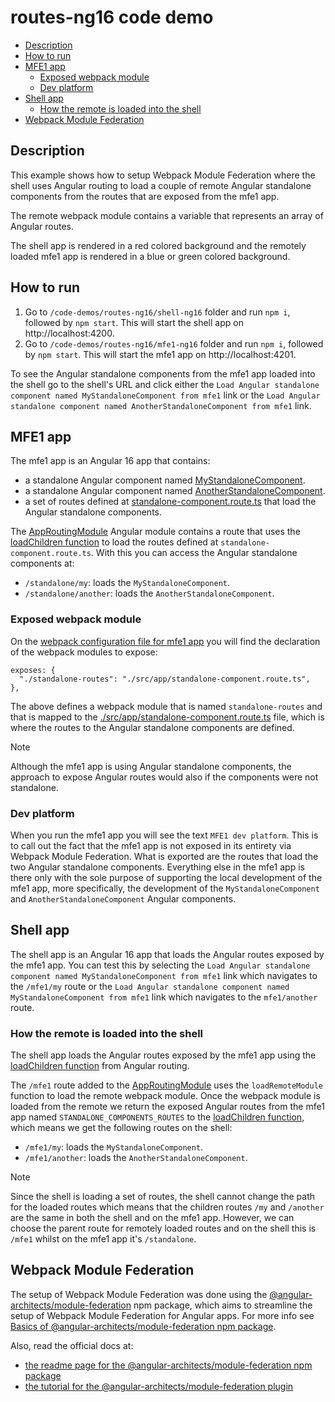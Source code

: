 # routes-ng16 code demo

- [Description](#description)
- [How to run](#how-to-run)
- [MFE1 app](#mfe1-app)
  - [Exposed webpack module](#exposed-webpack-module)
  - [Dev platform](#dev-platform)
- [Shell app](#shell-app)
  - [How the remote is loaded into the shell](#how-the-remote-is-loaded-into-the-shell)
- [Webpack Module Federation](#webpack-module-federation)

## Description

This example shows how to setup Webpack Module Federation where the shell uses Angular routing to load a couple of remote Angular standalone components from the routes that are exposed from the mfe1 app.

The remote webpack module contains a variable that represents an array of Angular routes.

The shell app is rendered in a red colored background and the remotely loaded mfe1 app is rendered in a blue or green colored background.

## How to run

1) Go to `/code-demos/routes-ng16/shell-ng16` folder and run `npm i`, followed by `npm start`. This will start the shell app on http://localhost:4200.
2) Go to `/code-demos/routes-ng16/mfe1-ng16` folder and run `npm i`, followed by `npm start`. This will start the mfe1 app on http://localhost:4201.

To see the Angular standalone components from the mfe1 app loaded into the shell go to the shell's URL and click either the `Load Angular standalone component named MyStandaloneComponent from mfe1` link or the `Load Angular standalone component named AnotherStandaloneComponent from mfe1` link.

## MFE1 app

The mfe1 app is an Angular 16 app that contains:
- a standalone Angular component named [MyStandaloneComponent](/code-demos/routes-ng16/mfe1-ng16/src/app/my-standalone-component/my-standalone-component.component.ts).
- a standalone Angular component named [AnotherStandaloneComponent](/code-demos/routes-ng16/mfe1-ng16/src/app/another-standalone-component/another-standalone-component.component.ts).
- a set of routes defined at [standalone-component.route.ts](/code-demos/routes-ng16/mfe1-ng16/src/app/standalone-component.route.ts) that load the Angular standalone components.

The [AppRoutingModule](/code-demos/routes-ng16/mfe1-ng16/src/app/app-routing.module.ts) Angular module contains a route that uses the [loadChildren function](https://angular.io/api/router/LoadChildren) to load the routes defined at `standalone-component.route.ts`. With this you can access the Angular standalone components at:

- `/standalone/my`: loads the `MyStandaloneComponent`.
- `/standalone/another`: loads the `AnotherStandaloneComponent`.

### Exposed webpack module

On the [webpack configuration file for mfe1 app](/code-demos/routes-ng16/mfe1-ng16/webpack.config.js) you will find the declaration of the webpack modules to expose:

```
exposes: {
  "./standalone-routes": "./src/app/standalone-component.route.ts",
},
```

The above defines a webpack module that is named `standalone-routes` and that is mapped to the [./src/app/standalone-component.route.ts](/code-demos/routes-ng16/mfe1-ng16/src/app/standalone-component.route.ts) file, which is where the routes to the Angular standalone components are defined.

> [!NOTE]
>
> Although the mfe1 app is using Angular standalone components, the approach to expose Angular routes would also if the components were not standalone.
>

### Dev platform

When you run the mfe1 app you will see the text `MFE1 dev platform`. This is to call out the fact that the mfe1 app is not exposed in its entirety via Webpack Module Federation. What is exported are the routes that load the two Angular standalone components. Everything else in the mfe1 app is there only with the sole purpose of supporting the local development of the mfe1 app, more specifically, the development of the `MyStandaloneComponent` and `AnotherStandaloneComponent` Angular components.

## Shell app

The shell app is an Angular 16 app that loads the Angular routes exposed by the mfe1 app. You can test this by selecting the `Load Angular standalone component named MyStandaloneComponent from mfe1` link which navigates to the `/mfe1/my` route or the `Load Angular standalone component named MyStandaloneComponent from mfe1` link which navigates to the `mfe1/another` route.

### How the remote is loaded into the shell

The shell app loads the Angular routes exposed by the mfe1 app using the [loadChildren function](https://angular.io/api/router/LoadChildren) from Angular routing.

The `/mfe1` route added to the [AppRoutingModule](/code-demos/routes-ng16/shell-ng16/src/app/app-routing.module.ts) uses the `loadRemoteModule` function to load the remote webpack module. Once the webpack module is loaded from the remote we return the exposed Angular routes from the mfe1 app named `STANDALONE_COMPONENTS_ROUTES` to the [loadChildren function](https://angular.io/api/router/LoadChildren), which means we get the following routes on the shell:

- `/mfe1/my`: loads the `MyStandaloneComponent`.
- `/mfe1/another`: loads the `AnotherStandaloneComponent`.

> [!NOTE]
>
> Since the shell is loading a set of routes, the shell cannot change the path for the loaded routes which means that the children routes `/my` and `/another` are the same in both the shell and on the mfe1 app. However, we can choose the parent route for remotely loaded routes and on the shell this is `/mfe1` whilst on the mfe1 app it's `/standalone`.
>

## Webpack Module Federation

The setup of Webpack Module Federation was done using the [@angular-architects/module-federation](https://www.npmjs.com/package/@angular-architects/module-federation) npm package, which aims to streamline the setup of Webpack Module Federation for Angular apps. For more info see [Basics of @angular-architects/module-federation npm package](/docs/basics-angular-architects.md).

Also, read the official docs at:
- [the readme page for the @angular-architects/module-federation npm package](https://www.npmjs.com/package/@angular-architects/module-federation?activeTab=readme)
- [the tutorial for the @angular-architects/module-federation plugin](https://github.com/angular-architects/module-federation-plugin/blob/main/libs/mf/tutorial/tutorial.md)
